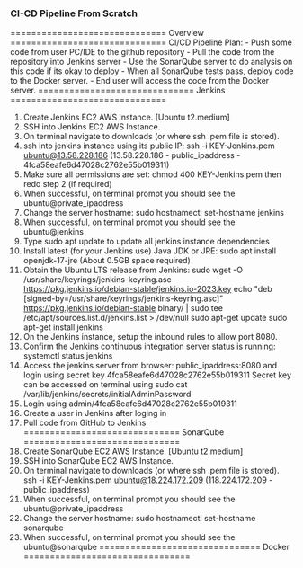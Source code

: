 ### CI-CD Pipeline From Scratch
============================== Overview ==============================
CI/CD Pipeline Plan:
	- Push some code from user PC/IDE to the github repository
	- Pull the code from the repository into Jenkins server
	- Use the SonarQube server to do analysis on this code if its okay to deploy
	- When all SonarQube tests pass, deploy code to the Docker server.
	- End user will access the code from the Docker server.
============================== Jenkins ==============================
1. Create Jenkins EC2 AWS Instance. [Ubuntu t2.medium]
2. SSH into Jenkins EC2 AWS Instance.
3. On terminal navigate to downloads (or where ssh .pem file is stored).
4. ssh into jenkins instance using its public IP: ssh -i KEY-Jenkins.pem ubuntu@13.58.228.186 (13.58.228.186 - public_ipaddress - 4fca58eafe6d47028c2762e55b019311)
5. Make sure all permissions are set: chmod 400 KEY-Jenkins.pem then redo step 2 (if required)
6. When successful, on terminal prompt you should see the ubuntu@private_ipaddress
7. Change the server hostname: sudo hostnamectl set-hostname jenkins
8. When successful, on terminal prompt you should see the ubuntu@jenkins
9. Type sudo apt update to update all jenkins instance dependencies
10. Install latest (for your Jenkins use) Java JDK or JRE: sudo apt install openjdk-17-jre (About 0.5GB space required)
11. Obtain the Ubuntu LTS release from Jenkins:
sudo wget -O /usr/share/keyrings/jenkins-keyring.asc \
  https://pkg.jenkins.io/debian-stable/jenkins.io-2023.key
echo "deb [signed-by=/usr/share/keyrings/jenkins-keyring.asc]" \
  https://pkg.jenkins.io/debian-stable binary/ | sudo tee \
  /etc/apt/sources.list.d/jenkins.list > /dev/null
sudo apt-get update
sudo apt-get install jenkins
12. On the Jenkins instance, setup the inbound rules to allow port 8080.
13. Confirm the Jenkins continuous integration server status is running: systemctl status jenkins
14. Access the jenkins server from browser: public_ipaddress:8080 and login using secret key 4fca58eafe6d47028c2762e55b019311
	Secret key can be accessed on terminal using sudo cat /var/lib/jenkins/secrets/initialAdminPassword
15.	Login using admin/4fca58eafe6d47028c2762e55b019311
16. Create a user in Jenkins after loging in
17. Pull code from GitHub to Jenkins 	
============================== SonarQube ==============================
1. Create SonarQube EC2 AWS Instance. [Ubuntu t2.medium]
2. SSH into SonarQube EC2 AWS Instance.
3. On terminal navigate to downloads (or where ssh .pem file is stored). ssh -i KEY-Jenkins.pem ubuntu@18.224.172.209 (118.224.172.209 - public_ipaddress)
4. When successful, on terminal prompt you should see the ubuntu@private_ipaddress
5. Change the server hostname: sudo hostnamectl set-hostname sonarqube
6. When successful, on terminal prompt you should see the ubuntu@sonarqube
=============================== Docker ================================	